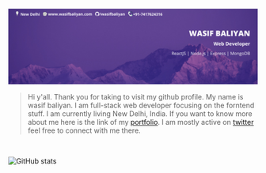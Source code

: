 ![Wasif Baliyan](./linkedin-header.png)

> Hi y'all. Thank you for taking to visit my github profile. My name is wasif baliyan. I am full-stack web developer focusing on the forntend stuff. I am currently living New Delhi, India.
> If you want to know more about me here is the link of my [portfolio](https://wasifbaliyan.com). I am mostly active on [twitter](https://twitter.com/wasifbaliyan) feel free to connect with me there.

<br/>

![GitHub stats](https://github-readme-stats.vercel.app/api?username=wasifbaliyan&show_icons=true)
